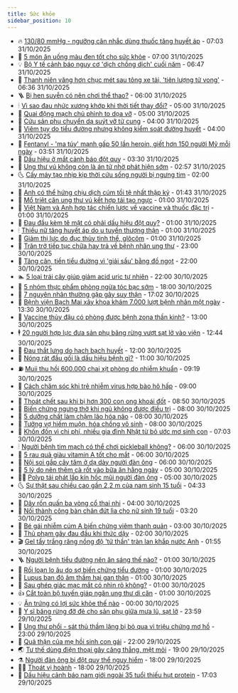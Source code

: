 ```yaml
---
title: Sức khỏe
sidebar_position: 10
---
```


<!-- vnexpress-suc-khoe:START -->
- 🔥 [130/80 mmHg - ngưỡng cân nhắc dùng thuốc tăng huyết áp](https://vnexpress.net/130-80-mmhg-nguong-can-nhac-dung-thuoc-tang-huyet-ap-4958271.html) - 07:03 31/10/2025
- 🥰 [5 món ăn uống màu đen tốt cho sức khỏe](https://vnexpress.net/5-mon-an-uong-mau-den-tot-cho-suc-khoe-4958229.html) - 07:00 31/10/2025
- 💡 [Bộ Y tế cảnh báo nguy cơ &#39;dịch chồng dịch&#39; cuối năm](https://vnexpress.net/bo-y-te-canh-bao-nguy-co-dich-chong-dich-cuoi-nam-4958174.html) - 06:47 31/10/2025
- 🤗 [Thanh niên văng hơn chục mét sau tông xe tải, &#39;tiên lượng tử vong&#39;](https://vnexpress.net/thanh-nien-vang-hon-chuc-met-sau-tong-xe-tai-tien-luong-tu-vong-4958234.html) - 06:36 31/10/2025
- 🪜 [Bị hen suyễn có nên chơi thể thao?](https://vnexpress.net/bi-hen-suyen-co-nen-choi-the-thao-4958241.html) - 06:00 31/10/2025
- 🕯 [Vì sao đau nhức xương khớp khi thời tiết thay đổi?](https://vnexpress.net/vi-sao-dau-nhuc-xuong-khop-khi-thoi-tiet-thay-doi-4958197.html) - 05:00 31/10/2025
- 🤭 [Quai động mạch chủ phình to dọa vỡ](https://vnexpress.net/quai-dong-mach-chu-phinh-to-doa-vo-4958196.html) - 05:00 31/10/2025
- 👀 [Cứu sản phụ chuyển dạ suýt vỡ tử cung](https://vnexpress.net/cuu-san-phu-chuyen-da-suyt-vo-tu-cung-4958144.html) - 04:00 31/10/2025
- 🌋 [Viêm tụy do tiểu đường nhưng không kiểm soát đường huyết](https://vnexpress.net/viem-tuy-do-tieu-duong-nhung-khong-kiem-soat-duong-huyet-4958005.html) - 04:00 31/10/2025
- 🫶 [Fentanyl - &#39;ma túy&#39; mạnh gấp 50 lần heroin, giết hơn 150 người Mỹ mỗi ngày](https://vnexpress.net/fentanyl-ma-tuy-manh-gap-50-lan-heroin-giet-hon-150-nguoi-my-moi-ngay-4958021.html) - 03:51 31/10/2025
- 🦆 [Dấu hiệu ở mắt cảnh báo đột quỵ](https://vnexpress.net/dau-hieu-o-mat-canh-bao-dot-quy-4958120.html) - 03:30 31/10/2025
- 🚀 [Ung thư vú không còn là án tử nhờ phát hiện sớm](https://vnexpress.net/ung-thu-vu-khong-con-la-an-tu-nho-phat-hien-som-4958094.html) - 02:57 31/10/2025
- 🌜 [Cấy máy tạo nhịp kịp thời cứu sống người bị ngưng tim](https://vnexpress.net/cay-may-tao-nhip-kip-thoi-cuu-song-nguoi-bi-ngung-tim-4958000.html) - 02:00 31/10/2025
- 🧰 [Anh có thể hứng chịu dịch cúm tồi tệ nhất thập kỷ](https://vnexpress.net/anh-co-the-hung-chiu-dich-cum-toi-te-nhat-thap-ky-4958068.html) - 01:43 31/10/2025
- 💫 [Mổ triệt căn ung thư vú kết hợp tái tạo ngực](https://vnexpress.net/mo-triet-can-ung-thu-vu-ket-hop-tai-tao-nguc-4958054.html) - 01:00 31/10/2025
- 🌝 [Việt Nam và Anh hợp tác chiến lược về vaccine và thuốc đặc trị](https://vnexpress.net/viet-nam-va-anh-hop-tac-chien-luoc-ve-vaccine-va-thuoc-dac-tri-4958023.html) - 01:00 31/10/2025
- 🗽 [Đau đầu kèm tê mặt có phải dấu hiệu đột quỵ?](https://vnexpress.net/dau-dau-kem-te-mat-co-phai-dau-hieu-dot-quy-4958004.html) - 01:00 31/10/2025
- 🕯 [Thiếu nữ tăng huyết áp do u tuyến thượng thận](https://vnexpress.net/thieu-nu-tang-huyet-ap-do-u-tuyen-thuong-than-4957965.html) - 01:00 31/10/2025
- 🦅 [Giảm thị lực do đục thủy tinh thể, glôcôm](https://vnexpress.net/giam-thi-luc-do-duc-thuy-tinh-the-glocom-4957951.html) - 01:00 31/10/2025
- 🦆 [Trăn trở tiếp tục chữa hay trả về bệnh nhân ung thư](https://vnexpress.net/tran-tro-tiep-tuc-chua-hay-tra-ve-benh-nhan-ung-thu-4955203.html) - 23:00 30/10/2025
- 🎊 [Tăng cân, tiền tiểu đường vì &#39;giải sầu&#39; bằng đồ ngọt](https://vnexpress.net/tang-can-tien-tieu-duong-vi-giai-sau-bang-do-ngot-4957123.html) - 22:00 30/10/2025
- 🏊 [5 loại trái cây giúp giảm acid uric tự nhiên](https://vnexpress.net/5-loai-trai-cay-giup-giam-acid-uric-tu-nhien-4956008.html) - 22:00 30/10/2025
- 📝 [5 nhóm thực phẩm phòng ngừa tóc bạc sớm](https://vnexpress.net/5-nhom-thuc-pham-phong-ngua-toc-bac-som-4957396.html) - 18:00 30/10/2025
- 💯 [7 nguyên nhân thường gặp gây suy thận](https://vnexpress.net/7-nguyen-nhan-thuong-gap-gay-suy-than-4956844.html) - 17:02 30/10/2025
- 🌊 [Bệnh viện Bạch Mai xây khoa khám 7.000 lượt bệnh nhân một ngày](https://vnexpress.net/benh-vien-bach-mai-xay-khoa-kham-7-000-luot-benh-nhan-mot-ngay-4957938.html) - 13:30 30/10/2025
- 🚀 [Vaccine thủy đậu có phòng được bệnh zona thần kinh?](https://vnexpress.net/vaccine-thuy-dau-co-phong-duoc-benh-zona-than-kinh-4957939.html) - 13:00 30/10/2025
- 🕴 [20 người hợp lực đưa sản phụ băng rừng vượt sạt lở vào viện](https://vnexpress.net/20-nguoi-hop-luc-dua-san-phu-bang-rung-vuot-sat-lo-vao-vien-4957987.html) - 12:44 30/10/2025
- 🗽 [Đau thắt lưng do hạch bạch huyết](https://vnexpress.net/dau-that-lung-do-hach-bach-huyet-4957864.html) - 12:00 30/10/2025
- 🎡 [Nóng rát đầu gối là dấu hiệu bệnh gì?](https://vnexpress.net/nong-rat-dau-goi-la-dau-hieu-benh-gi-4957883.html) - 11:00 30/10/2025
- ⛽️ [Muji thu hồi 600.000 chai xịt phòng do nhiễm khuẩn](https://vnexpress.net/muji-thu-hoi-600-000-chai-xit-phong-do-nhiem-khuan-4957913.html) - 09:19 30/10/2025
- 🦆 [Cách chăm sóc khi trẻ nhiễm virus hợp bào hô hấp](https://vnexpress.net/cach-cham-soc-khi-tre-nhiem-virus-hop-bao-ho-hap-4957845.html) - 09:00 30/10/2025
- 🤩 [Thoát chết sau khi bị hơn 300 con ong khoái đốt](https://vnexpress.net/thoat-chet-sau-khi-bi-hon-300-con-ong-khoai-dot-4957861.html) - 08:50 30/10/2025
- 🦒 [Biến chứng ngưng thở khi ngủ không được điều trị](https://vnexpress.net/bien-chung-ngung-tho-khi-ngu-khong-duoc-dieu-tri-4957774.html) - 08:00 30/10/2025
- 💫 [5 dưỡng chất làm chậm lão hóa não](https://vnexpress.net/5-duong-chat-lam-cham-lao-hoa-nao-4957745.html) - 08:00 30/10/2025
- 🐘 [Tưởng vợ hiếm muộn, hóa chồng vô sinh](https://vnexpress.net/tuong-vo-hiem-muon-hoa-chong-vo-sinh-4957723.html) - 08:00 30/10/2025
- 🚀 [Khốn đốn vì chi phí, nhiều gia đình Nhật từ bỏ ước mơ sinh con](https://vnexpress.net/khon-don-vi-chi-phi-nhieu-gia-dinh-nhat-tu-bo-uoc-mo-sinh-con-4957708.html) - 07:03 30/10/2025
- 🕯 [Người bệnh tim mạch có thể chơi pickleball không?](https://vnexpress.net/nguoi-benh-tim-mach-co-the-choi-pickleball-khong-4957783.html) - 06:00 30/10/2025
- 🦏 [5 rau quả giàu vitamin A tốt cho mắt](https://vnexpress.net/5-rau-qua-giau-vitamin-a-tot-cho-mat-4957775.html) - 06:00 30/10/2025
- 🦄 [Nội soi gắp cây tăm ở dạ dày người đàn ông](https://vnexpress.net/noi-soi-gap-cay-tam-o-da-day-nguoi-dan-ong-4957660.html) - 06:00 30/10/2025
- 🦒 [5 lý do nên thêm cà rốt vào bữa ăn hằng ngày](https://vnexpress.net/5-ly-do-nen-them-ca-rot-vao-bua-an-hang-ngay-4957727.html) - 05:00 30/10/2025
- 👨‍🏫 [Polyp tái phát lấp kín hốc mũi người đàn ông](https://vnexpress.net/polyp-tai-phat-lap-kin-hoc-mui-nguoi-dan-ong-4957711.html) - 05:00 30/10/2025
- 🌜 [Sự thật sau chiều cao gần 2,2 m của nam sinh 15 tuổi](https://vnexpress.net/su-that-sau-chieu-cao-gan-2-2-m-cua-nam-sinh-15-tuoi-4957653.html) - 04:33 30/10/2025
- 🚀 [Dây rốn quấn ba vòng cổ thai nhi](https://vnexpress.net/day-ron-quan-ba-vong-co-thai-nhi-4957604.html) - 04:00 30/10/2025
- 💃 [Nối thành công bàn chân đứt lìa cho nữ sinh 19 tuổi](https://vnexpress.net/noi-thanh-cong-ban-chan-dut-lia-cho-nu-sinh-19-tuoi-4957719.html) - 03:20 30/10/2025
- 💯 [Bé gái nhiễm cúm A biến chứng viêm thanh quản](https://vnexpress.net/be-gai-nhiem-cum-a-bien-chung-viem-thanh-quan-4957603.html) - 03:00 30/10/2025
- 🤔 [Thủ phạm gây đau đầu khi thức dậy](https://vnexpress.net/thu-pham-gay-dau-dau-khi-thuc-day-4957593.html) - 02:00 30/10/2025
- 🎬 [Gel tẩy trắng răng nồng độ &#39;tử thần&#39; tràn lan khắp nước Anh](https://vnexpress.net/gel-tay-trang-rang-nong-do-tu-than-tran-lan-khap-nuoc-anh-4957347.html) - 01:55 30/10/2025
- 🪜 [Người bệnh tiểu đường nên ăn sáng thế nào?](https://vnexpress.net/nguoi-benh-tieu-duong-nen-an-sang-the-nao-4957596.html) - 01:00 30/10/2025
- 🦣 [Rối loạn lo âu do sợ biến chứng tiểu đường](https://vnexpress.net/roi-loan-lo-au-do-so-bien-chung-tieu-duong-4957594.html) - 01:00 30/10/2025
- 🧐 [Lupus ban đỏ âm thầm hại gan thận](https://vnexpress.net/lupus-ban-do-am-tham-hai-gan-than-4957556.html) - 01:00 30/10/2025
- 🤡 [Sau ghép giác mạc mắt có nhìn rõ không?](https://vnexpress.net/sau-ghep-giac-mac-mat-co-nhin-ro-khong-4957449.html) - 01:00 30/10/2025
- 👍 [Cắt toàn bộ tuyến giáp ngăn ung thư di căn](https://vnexpress.net/cat-toan-bo-tuyen-giap-ngan-ung-thu-di-can-4957281.html) - 01:00 30/10/2025
- 💡 [Ăn trứng có lợi sức khỏe thế nào](https://vnexpress.net/an-trung-co-loi-suc-khoe-the-nao-4956739.html) - 00:00 30/10/2025
- 💯 [Y sĩ băng rừng đỡ đẻ cho sản phụ giữa mưa lũ, sạt lở](https://vnexpress.net/y-si-bang-rung-do-de-cho-san-phu-giua-mua-lu-sat-lo-4957571.html) - 23:59 29/10/2025
- 🧠 [Ung thư phổi - sát thủ thầm lặng bị bỏ qua vì triệu chứng mơ hồ](https://vnexpress.net/ung-thu-phoi-sat-thu-tham-lang-bi-bo-qua-vi-trieu-chung-mo-ho-4957317.html) - 23:00 29/10/2025
- 🎡 [Quả thận của mẹ hồi sinh con gái](https://vnexpress.net/qua-than-cua-me-hoi-sinh-con-gai-4957148.html) - 22:00 29/10/2025
- 🌏 [Tư thế dùng điện thoại gây căng thẳng, mệt mỏi](https://vnexpress.net/tu-the-dung-dien-thoai-gay-cang-thang-met-moi-4956557.html) - 19:00 29/10/2025
- ⚗️ [Người đàn ông bị đột quỵ thể nguy hiểm](https://vnexpress.net/nguoi-dan-ong-bi-dot-quy-the-nguy-hiem-4957365.html) - 18:00 29/10/2025
- 👨‍🏫 [Thoát vị hoành](https://vnexpress.net/suc-khoe/cam-nang/thoat-vi-hoanh-379) - 18:00 29/10/2025
- 🤖 [Dấu hiệu cảnh báo nam giới ngoài 35 tuổi thiếu hụt protein](https://vnexpress.net/dau-hieu-canh-bao-nam-gioi-ngoai-35-tuoi-thieu-hut-protein-4956564.html) - 17:03 29/10/2025<!-- vnexpress-suc-khoe:END -->
